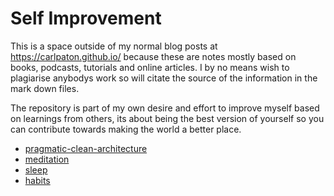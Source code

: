 # Self Improvement

This is a space outside of my normal blog posts at https://carlpaton.github.io/ because these are notes mostly based on books, podcasts, tutorials and online articles. I by no means wish to plagiarise anybodys work so will citate the source of the information in the mark down files.

The repository is part of my own desire and effort to improve myself based on learnings from others, its about being the best version of yourself so you can contribute towards making the world a better place.

- [pragmatic-clean-architecture](./pragmatic-clean-architecture.md)
- [meditation](./meditation.md)
- [sleep](./sleep.md)
- [habits](./habits.md)
